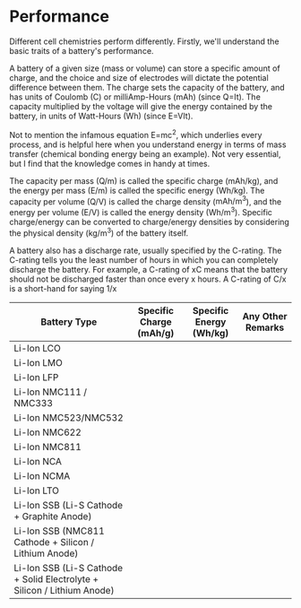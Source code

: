 # Performance
Different cell chemistries perform differently. Firstly, we'll understand the basic traits of a battery's performance. 

A battery of a given size (mass or volume) can store a specific amount of charge, and the choice and size of electrodes will dictate the potential difference between them. The charge sets the capacity of the battery, and has units of Coulomb ($\text{C}$) or milliAmp-Hours ($\text{mAh}$) (since $\text{Q=It}$). The capacity multiplied by the voltage will give the energy contained by the battery, in units of Watt-Hours ($\text{Wh}$) (since $\text{E=VIt}$).

Not to mention the infamous equation $\text{E=mc}^\text{2}$, which underlies every process, and is helpful here when you understand energy in terms of mass transfer (chemical bonding energy being an example). Not very essential, but I find that the knowledge comes in handy at times.

The capacity per mass ($\text{Q/m}$) is called the specific charge ($\text{mAh/kg}$), and the energy per mass ($\text{E/m}$) is called the specific energy ($\text{Wh/kg}$). The capacity per volume ($\text{Q/V}$) is called the charge density ($\text{mAh/m}^\text{3}$), and the energy per volume ($\text{E/V}$) is called the energy density ($\text{Wh/m}^\text{3}$). Specific charge/energy can be converted to charge/energy densities by considering the physical density ($\text{kg/m}^\text{3}$) of the battery itself.

A battery also has a discharge rate, usually specified by the C-rating. The C-rating tells you the least number of hours in which you can completely discharge the battery. For example, a C-rating of $\text{xC}$ means that the battery should not be discharged faster than once every $\text{x}$ hours. A C-rating of $\text{C/x}$ is a short-hand for saying $\text{1/x}$

| Battery Type | Specific Charge ($\text{mAh/g}$) | Specific Energy ($\text{Wh/kg}$) | Any Other Remarks |
| --- | --- | --- | --- |
| Li-Ion LCO |  |  |  |
| Li-Ion LMO |  |  |  |
| Li-Ion LFP |  |  |  |
| Li-Ion NMC111 / NMC333 |  |  |  |
| Li-Ion NMC523/NMC532 |  |  |  |
| Li-Ion NMC622 |  |  |  |
| Li-Ion NMC811 |  |  |  |
| Li-Ion NCA |  |  |  |
| Li-Ion NCMA |  |  |  |
| Li-Ion LTO |  |  |  |
| Li-Ion SSB (Li-S Cathode + Graphite Anode) |  |  |  |
| Li-Ion SSB (NMC811 Cathode + Silicon / Lithium Anode) |  |  |  |
| Li-Ion SSB (Li-S Cathode + Solid Electrolyte + Silicon / Lithium Anode) |  |  |  |